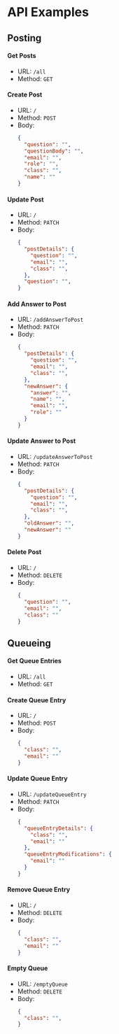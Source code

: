 # API Examples

## Posting

#### Get Posts
  - URL: `/all`
  - Method: `GET`

#### Create Post
  - URL: `/`
  - Method: `POST`
  - Body:
      ```json
      {
        "question": "",
        "questionBody": "",
        "email": "",
        "role": "",
        "class": "",
        "name": ""
      }
      ```

#### Update Post
  - URL: `/`
  - Method: `PATCH`
  - Body:
      ```json
      {
        "postDetails": {
          "question": "",
          "email": "",
          "class": "",
        },
        "question": "",
      }
      ```

#### Add Answer to Post
  - URL: `/addAnswerToPost`
  - Method: `PATCH`
  - Body:
      ```json
      {
        "postDetails": {
          "question": "",
          "email": "",
          "class": "",
        },
        "newAnswer": {
          "answer": "",
          "name": "",
          "email": "",
          "role": ""
        }
      }
      ```

#### Update Answer to Post
  - URL: `/updateAnswerToPost`
  - Method: `PATCH`
  - Body:
      ```json
      {
        "postDetails": {
          "question": "",
          "email": "",
          "class": "",
        },
        "oldAnswer": "",
        "newAnswer": ""
      }
      ```

#### Delete Post
  - URL: `/`
  - Method: `DELETE`
  - Body:
      ```json
      {
        "question": "",
        "email": "",
        "class": ""
      }
      ```

## Queueing

#### Get Queue Entries
  - URL: `/all`
  - Method: `GET`

#### Create Queue Entry
  - URL: `/`
  - Method: `POST`
  - Body:
      ```json
      {
        "class": "",
        "email": ""
      }
      ```

#### Update Queue Entry
  - URL: `/updateQueueEntry`
  - Method: `PATCH`
  - Body:
      ```json
      {
        "queueEntryDetails": {
          "class": "",
          "email": ""
        },
        "queueEntryModifications": {
          "email": ""
        }
      }
      ```

#### Remove Queue Entry
  - URL: `/`
  - Method: `DELETE`
  - Body:
      ```json
      {
        "class": "",
        "email": ""
      }
      ```

#### Empty Queue
  - URL: `/emptyQueue`
  - Method: `DELETE`
  - Body:
      ```json
      {
        "class": "",
      }
      ```


